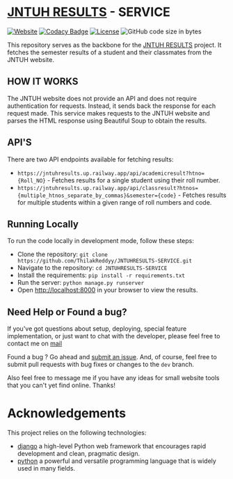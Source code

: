 # [JNTUH RESULTS](http://results.jntuh.ac.in/)  - SERVICE </h1>

[![Website](https://img.shields.io/badge/Website-Jntuh%20Results-blue?style=flat&logo=world&logoColor=white)](https://jntuhresults.up.railway.app/)
[![Codacy Badge](https://app.codacy.com/project/badge/Grade/048b7d94dd064d56a4e6f3f64d65c7b8)](https://app.codacy.com/gh/ThilakReddyy/JNTUHRESULTS-SERVICE/dashboard?utm_source=gh&utm_medium=referral&utm_content=&utm_campaign=Badge_grade)
[![License](https://img.shields.io/github/license/thilakreddyy/jntuhresults-service.svg)](https://github.com/ThilakReddyy/JNTUHRESULTS-SERVICE/blob/main/LICENSE)
![GitHub code size in bytes](https://img.shields.io/github/languages/code-size/thilakreddyy/jntuhresults-service.svg)

This repository serves as the backbone for the [JNTUH RESULTS](https://github.com/ThilakReddyy/JNTUHRESULTS-WEB)  project. It fetches the semester results of a student and their classmates from the JNTUH website.

## HOW IT WORKS

The JNTUH website does not provide an API and does not require authentication for requests. Instead, it sends back the response for each request made. This service makes requests to the JNTUH website and parses the HTML response using Beautiful Soup to obtain the results.

## API'S

There are two API endpoints available for fetching results:

* `https://jntuhresults.up.railway.app/api/academicresult?htno={Roll_NO}` - Fetches results for a single student using their roll number.
* `https://jntuhresults.up.railway.app/api/classresult?htnos={multiple_htnos_separate_by_commas}&semester={code}` - Fetches results for multiple students within a given range of roll numbers and code.
## Running Locally

To run the code locally in development mode, follow these steps:

* Clone the repository: `git clone https://github.com/ThilakReddyy/JNTUHRESULTS-SERVICE.git`
* Navigate to the repository: `cd JNTUHRESULTS-SERVICE`
* Install the requirements: `pip install -r requirements.txt`
* Run the server: `python manage.py runserver`
* Open [http://localhost:8000](http://localhost:8000) in your browser to view the results.

## Need Help or Found a bug?

If you've got questions about setup, deploying, special feature implementation, or just want to chat with the developer, please feel free to contact me on <a href="mailto:thilakreddypothuganti@gmail.com">mail</a>

Found a bug ? Go ahead and [submit an issue](https://github.com/ThilakReddyy/JNTUHRESULTS-SERVICE/issues). And, of course, feel free to submit pull requests with bug fixes or changes to the `dev` branch.

Also feel free to message me if you have any ideas for small website tools that you can't yet find online. Thanks!

# Acknowledgements
This project relies on the following technologies:

- [django](https://www.djangoproject.com/) a high-level Python web framework that encourages rapid development and clean, pragmatic design.
- [python](https://www.python.org/)  a powerful and versatile programming language that is widely used in many fields.

 
